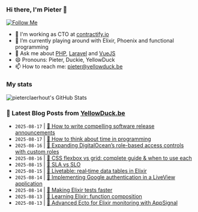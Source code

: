 ### Hi there, I'm Pieter 👋  
[![Follow Me](https://img.shields.io/github/followers/pieterclaerhout?label=Follow&style=social)](https://github.com/pieterclaerhout)

- 🏢 I'm working as CTO at [contractify.io](https://contractify.io)
- 🌱 I’m currently playing around with Elixir, Phoenix and functional programming
- 💬 Ask me about [PHP](https://php.net), [Laravel](http://laravel.com) and [VueJS](https://vuejs.org)
- 😄 Pronouns: Pieter, Duckie, YellowDuck
- 📫 How to reach me: pieter@yellowduck.be

### My stats

![pieterclaerhout's GitHub Stats](https://github-readme-stats.vercel.app/api?username=pieterclaerhout&show_icons=true&count_private=true&line_height=40)

### 📩 Latest Blog Posts from [YellowDuck.be](https://www.yellowduck.be/)
<!-- BLOG-POST-LIST:START -->
- `2025-08-17` | [🔗 How to write compelling software release announcements](https://www.yellowduck.be/posts/how-to-write-compelling-software-release-announcements)  
- `2025-08-17` | [🔗 How to think about time in programming](https://www.yellowduck.be/posts/how-to-think-about-time-in-programming)  
- `2025-08-16` | [🔗 Expanding DigitalOcean’s role-based access controls with custom roles](https://www.yellowduck.be/posts/expanding-digitaloceans-role-based-access-controls-with-custom-roles)  
- `2025-08-16` | [🔗 CSS flexbox vs grid: complete guide &amp; when to use each](https://www.yellowduck.be/posts/css-flexbox-vs-grid-complete-guide-when-to-use-each)  
- `2025-08-15` | [🔗 SLA vs SLO](https://www.yellowduck.be/posts/sla-vs-slo)  
- `2025-08-15` | [🔗 Livetable: real‑time data tables in Elixir](https://www.yellowduck.be/posts/livetable-real-time-data-tables-in-elixir)  
- `2025-08-14` | [🔗 Implementing Google authentication in a LiveView application](https://www.yellowduck.be/posts/implementing-google-authentication-in-a-liveview-application)  
- `2025-08-14` | [🔗 Making Elixir tests faster](https://www.yellowduck.be/posts/making-elixir-tests-faster)  
- `2025-08-13` | [🔗 Learning Elixir: function composition](https://www.yellowduck.be/posts/learning-elixir-function-composition)  
- `2025-08-13` | [🔗 Advanced Ecto for Elixir monitoring with AppSignal](https://www.yellowduck.be/posts/advanced-ecto-for-elixir-monitoring-with-appsignal)  

<!-- BLOG-POST-LIST:END -->
